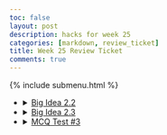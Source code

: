 ```yaml
---
toc: false
layout: post
description: hacks for week 25
categories: [markdown, review_ticket]
title: Week 25 Review Ticket
comments: true
---
```

{% include submenu.html %}
<ul>
    <li>
        <details closed>
            <summary><a href="{{site.baseurl}}/jupyter/compression">Big Idea 2.2</a></summary>
                <ul>
                    <li>Notes/Questions answered example</li>
                    <img src="{{site.baseurl}}/images/compressionnotes.png">
                    <li>Hacks example</li>
                    <img src="{{site.baseurl}}/images/bluescale.png">
                </ul>
        </details>
    </li>
    <li>
        <details closed>
            <summary><a href="{{site.baseurl}}/jupyter/pandas">Big Idea 2.3</a></summary>
                <ul>
                    <li>Notes/Questions answered example</li>
                    <img src="{{site.baseurl}}/images/pandanotes.png">
                    <li>Hacks example</li>
                    <img src="{{site.baseurl}}/images/pandahacks.png">
                    <li>Can use different data sets for my CPT instead of inventory, more like my first project involving video game data.</li>
                </ul>
        </details>
    </li>
    <li>
        <details closed>
            <summary><a href="{{site.baseurl}}/markdown/hacks/2023/03/07/mcq3.html">MCQ Test #3</a></summary>
            <ul>
                <li>Score: 44/50</li>
                <img src="{{site.baseurl}}/images/mcq3score.png">
                <li>Example of corrected problem</li>
                <img src="{{site.baseurl}}/images/Q40Correction.png">
            </ul>
        </details>
    </li>
</ul>